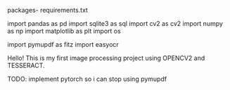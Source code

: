 packages- requirements.txt

import pandas as pd
import sqlite3 as sql
import cv2 as cv2
import numpy as np
import matplotlib as plt
import os

import pymupdf as fitz
import easyocr


Hello! This is my first image processing project using OPENCV2 and TESSERACT. 

TODO: implement pytorch so i can stop using pymupdf
